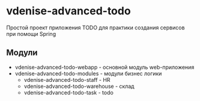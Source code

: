 # vdenise-advanced-todo
Простой проект приложения TODO для практики создания сервисов при помощи Spring 

## Модули

- vdenise-advanced-todo-webapp - основной модуль web-приложения
- vdenise-advanced-todo-modules - модули бизнес логики
    - vdenise-advanced-todo-staff - HR
    - vdenise-advanced-todo-warehouse - склад
    - vdenise-advanced-todo-task - todo 